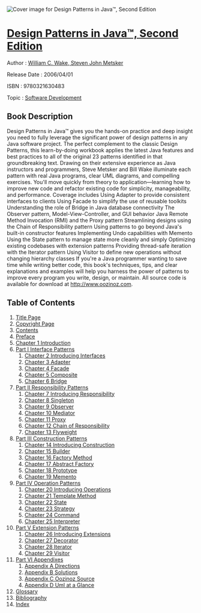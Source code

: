 ![Cover image for Design Patterns in Java™, Second Edition](https://imgdetail.ebookreading.net/cover/cover/software_development/EB9780321630483.jpg)

[Design Patterns in Java™, Second Edition](https://ebookreading.net/view/book/Design+Patterns+in+Java%E2%84%A2%2C+Second+Edition-EB9780321630483_1.html "Design Patterns in Java™, Second Edition")
====================================================================================================================

Author : [William C. Wake](https://ebookreading.net/search/author/William+C.+Wake),[ Steven John Metsker](https://ebookreading.net/search/author/+Steven+John+Metsker)

Release Date : 2006/04/01

ISBN : 9780321630483

Topic : [Software Development](https://ebookreading.net/search/category/software-development)

Book Description
-----------------

Design Patterns in Java™ gives you the hands-on practice and deep insight you need to fully leverage the significant power of design patterns in any Java software project. The perfect complement to the classic Design Patterns, this learn-by-doing workbook applies the latest Java features and best practices to all of the original 23 patterns identified in that groundbreaking text.
Drawing on their extensive experience as Java instructors and programmers, Steve Metsker and Bill Wake illuminate each pattern with real Java programs, clear UML diagrams, and compelling exercises. You'll move quickly from theory to application—learning how to improve new code and refactor existing code for simplicity, manageability, and performance.
Coverage includes
Using Adapter to provide consistent interfaces to clients
Using Facade to simplify the use of reusable toolkits
Understanding the role of Bridge in Java database connectivity
The Observer pattern, Model-View-Controller, and GUI behavior
Java Remote Method Invocation (RMI) and the Proxy pattern
Streamlining designs using the Chain of Responsibility pattern
Using patterns to go beyond Java's built-in constructor features
Implementing Undo capabilities with Memento
Using the State pattern to manage state more cleanly and simply
Optimizing existing codebases with extension patterns
Providing thread-safe iteration with the Iterator pattern
Using Visitor to define new operations without changing hierarchy classes
If you're a Java programmer wanting to save time while writing better code, this book's techniques, tips, and clear explanations and examples will help you harness the power of patterns to improve every program you write, design, or maintain.
All source code is available for download at http://www.oozinoz.com.
              
Table of Contents
-----------------

1. [Title Page](https://ebookreading.net/view/book/Design+Patterns+in+Java%E2%84%A2%2C+Second+Edition-EB9780321630483_3.html)
1. [Copyright Page](https://ebookreading.net/view/book/Design+Patterns+in+Java%E2%84%A2%2C+Second+Edition-EB9780321630483_3.html#id370698)
1. [Contents](https://ebookreading.net/view/book/Design+Patterns+in+Java%E2%84%A2%2C+Second+Edition-EB9780321630483_4.html)
1. [Preface](https://ebookreading.net/view/book/Design+Patterns+in+Java%E2%84%A2%2C+Second+Edition-EB9780321630483_5.html)
1. [Chapter 1 Introduction](https://ebookreading.net/view/book/Design+Patterns+in+Java%E2%84%A2%2C+Second+Edition-EB9780321630483_6.html)
1. [Part I Interface Patterns](https://ebookreading.net/view/book/Design+Patterns+in+Java%E2%84%A2%2C+Second+Edition-EB9780321630483_7.html)
    1. [Chapter 2 Introducing Interfaces](https://ebookreading.net/view/book/Design+Patterns+in+Java%E2%84%A2%2C+Second+Edition-EB9780321630483_8.html)
    1. [Chapter 3 Adapter](https://ebookreading.net/view/book/Design+Patterns+in+Java%E2%84%A2%2C+Second+Edition-EB9780321630483_9.html)
    1. [Chapter 4 Facade](https://ebookreading.net/view/book/Design+Patterns+in+Java%E2%84%A2%2C+Second+Edition-EB9780321630483_10.html)
    1. [Chapter 5 Composite](https://ebookreading.net/view/book/Design+Patterns+in+Java%E2%84%A2%2C+Second+Edition-EB9780321630483_11.html)
    1. [Chapter 6 Bridge](https://ebookreading.net/view/book/Design+Patterns+in+Java%E2%84%A2%2C+Second+Edition-EB9780321630483_12.html)
1. [Part II Responsibility Patterns](https://ebookreading.net/view/book/Design+Patterns+in+Java%E2%84%A2%2C+Second+Edition-EB9780321630483_13.html)
    1. [Chapter 7 Introducing Responsibility](https://ebookreading.net/view/book/Design+Patterns+in+Java%E2%84%A2%2C+Second+Edition-EB9780321630483_14.html)
    1. [Chapter 8 Singleton](https://ebookreading.net/view/book/Design+Patterns+in+Java%E2%84%A2%2C+Second+Edition-EB9780321630483_15.html)
    1. [Chapter 9 Observer](https://ebookreading.net/view/book/Design+Patterns+in+Java%E2%84%A2%2C+Second+Edition-EB9780321630483_16.html)
    1. [Chapter 10 Mediator](https://ebookreading.net/view/book/Design+Patterns+in+Java%E2%84%A2%2C+Second+Edition-EB9780321630483_17.html)
    1. [Chapter 11 Proxy](https://ebookreading.net/view/book/Design+Patterns+in+Java%E2%84%A2%2C+Second+Edition-EB9780321630483_18.html)
    1. [Chapter 12 Chain of Responsibility](https://ebookreading.net/view/book/Design+Patterns+in+Java%E2%84%A2%2C+Second+Edition-EB9780321630483_19.html)
    1. [Chapter 13 Flyweight](https://ebookreading.net/view/book/Design+Patterns+in+Java%E2%84%A2%2C+Second+Edition-EB9780321630483_20.html)
1. [Part III Construction Patterns](https://ebookreading.net/view/book/Design+Patterns+in+Java%E2%84%A2%2C+Second+Edition-EB9780321630483_21.html)
    1. [Chapter 14 Introducing Construction](https://ebookreading.net/view/book/Design+Patterns+in+Java%E2%84%A2%2C+Second+Edition-EB9780321630483_22.html)
    1. [Chapter 15 Builder](https://ebookreading.net/view/book/Design+Patterns+in+Java%E2%84%A2%2C+Second+Edition-EB9780321630483_23.html)
    1. [Chapter 16 Factory Method](https://ebookreading.net/view/book/Design+Patterns+in+Java%E2%84%A2%2C+Second+Edition-EB9780321630483_24.html)
    1. [Chapter 17 Abstract Factory](https://ebookreading.net/view/book/Design+Patterns+in+Java%E2%84%A2%2C+Second+Edition-EB9780321630483_25.html)
    1. [Chapter 18 Prototype](https://ebookreading.net/view/book/Design+Patterns+in+Java%E2%84%A2%2C+Second+Edition-EB9780321630483_26.html)
    1. [Chapter 19 Memento](https://ebookreading.net/view/book/Design+Patterns+in+Java%E2%84%A2%2C+Second+Edition-EB9780321630483_27.html)
1. [Part IV Operation Patterns](https://ebookreading.net/view/book/Design+Patterns+in+Java%E2%84%A2%2C+Second+Edition-EB9780321630483_28.html)
    1. [Chapter 20 Introducing Operations](https://ebookreading.net/view/book/Design+Patterns+in+Java%E2%84%A2%2C+Second+Edition-EB9780321630483_29.html)
    1. [Chapter 21 Template Method](https://ebookreading.net/view/book/Design+Patterns+in+Java%E2%84%A2%2C+Second+Edition-EB9780321630483_30.html)
    1. [Chapter 22 State](https://ebookreading.net/view/book/Design+Patterns+in+Java%E2%84%A2%2C+Second+Edition-EB9780321630483_31.html)
    1. [Chapter 23 Strategy](https://ebookreading.net/view/book/Design+Patterns+in+Java%E2%84%A2%2C+Second+Edition-EB9780321630483_32.html)
    1. [Chapter 24 Command](https://ebookreading.net/view/book/Design+Patterns+in+Java%E2%84%A2%2C+Second+Edition-EB9780321630483_33.html)
    1. [Chapter 25 Interpreter](https://ebookreading.net/view/book/Design+Patterns+in+Java%E2%84%A2%2C+Second+Edition-EB9780321630483_34.html)
1. [Part V Extension Patterns](https://ebookreading.net/view/book/Design+Patterns+in+Java%E2%84%A2%2C+Second+Edition-EB9780321630483_35.html)
    1. [Chapter 26 Introducing Extensions](https://ebookreading.net/view/book/Design+Patterns+in+Java%E2%84%A2%2C+Second+Edition-EB9780321630483_36.html)
    1. [Chapter 27 Decorator](https://ebookreading.net/view/book/Design+Patterns+in+Java%E2%84%A2%2C+Second+Edition-EB9780321630483_37.html)
    1. [Chapter 28 Iterator](https://ebookreading.net/view/book/Design+Patterns+in+Java%E2%84%A2%2C+Second+Edition-EB9780321630483_38.html)
    1. [Chapter 29 Visitor](https://ebookreading.net/view/book/Design+Patterns+in+Java%E2%84%A2%2C+Second+Edition-EB9780321630483_39.html)
1. [Part VI Appendixes](https://ebookreading.net/view/book/Design+Patterns+in+Java%E2%84%A2%2C+Second+Edition-EB9780321630483_40.html)
    1. [Appendix A Directions](https://ebookreading.net/view/book/Design+Patterns+in+Java%E2%84%A2%2C+Second+Edition-EB9780321630483_41.html)
    1. [Appendix B Solutions](https://ebookreading.net/view/book/Design+Patterns+in+Java%E2%84%A2%2C+Second+Edition-EB9780321630483_42.html)
    1. [Appendix C Oozinoz Source](https://ebookreading.net/view/book/Design+Patterns+in+Java%E2%84%A2%2C+Second+Edition-EB9780321630483_43.html)
    1. [Appendix D Uml at a Glance](https://ebookreading.net/view/book/Design+Patterns+in+Java%E2%84%A2%2C+Second+Edition-EB9780321630483_44.html)
1. [Glossary](https://ebookreading.net/view/book/Design+Patterns+in+Java%E2%84%A2%2C+Second+Edition-EB9780321630483_45.html)
1. [Bibliography](https://ebookreading.net/view/book/Design+Patterns+in+Java%E2%84%A2%2C+Second+Edition-EB9780321630483_46.html)
1. [Index](https://ebookreading.net/view/book/Design+Patterns+in+Java%E2%84%A2%2C+Second+Edition-EB9780321630483_47.html)
